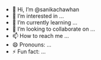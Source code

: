 - 👋 Hi, I’m @sanikachawhan
- 👀 I’m interested in ...
- 🌱 I’m currently learning ...
- 💞️ I’m looking to collaborate on ...
- 📫 How to reach me ...
- 😄 Pronouns: ...
- ⚡ Fun fact: ...

<!---
sanikachawhan/sanikachawhan is a ✨ special ✨ repository because its `README.md` (this file) appears on your GitHub profile.
You can click the Preview link to take a look at your changes.
--->
